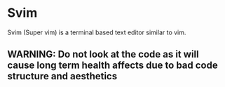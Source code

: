 # Svim
Svim (Super vim) is a terminal based text editor similar to vim.

## WARNING: Do not look at the code as it will cause long term health affects due to bad code structure and aesthetics

